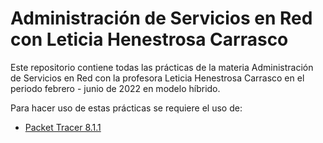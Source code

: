 # Administración de Servicios en Red con Leticia Henestrosa Carrasco

Este repositorio contiene todas las prácticas de la materia Administración de Servicios en Red con la profesora Leticia Henestrosa Carrasco en el periodo febrero - junio de 2022 en modelo híbrido.

Para hacer uso de estas prácticas se requiere el uso de:
* [Packet Tracer 8.1.1](https://www.packettracernetwork.com/download/download-packet-tracer.html)